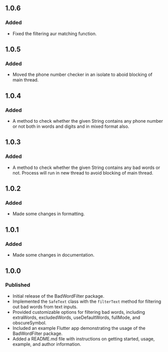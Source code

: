 ## 1.0.6

### Added

- Fixed the filtering aur matching function.

## 1.0.5

### Added

- Moved the phone number checker in an isolate to aboid blocking of main thread.


## 1.0.4

### Added

- A method to check whether the given String contains any phone number or not both in words and digits and in mixed format also.


## 1.0.3

### Added

- A method to check whether the given String contains any bad words or not. Process will run in new thread to avoid blocking of main thread. 


## 1.0.2

### Added

- Made some changes in formatting.


## 1.0.1

### Added

- Made some changes in documentation.


## 1.0.0

### Published

- Initial release of the BadWordFilter package.
- Implemented the `SafeText` class with the `filterText` method for filtering out bad words from text inputs.
- Provided customizable options for filtering bad words, including extraWords, excludedWords, useDefaultWords, fullMode, and obscureSymbol.
- Included an example Flutter app demonstrating the usage of the BadWordFilter package.
- Added a README.md file with instructions on getting started, usage, example, and author information.
